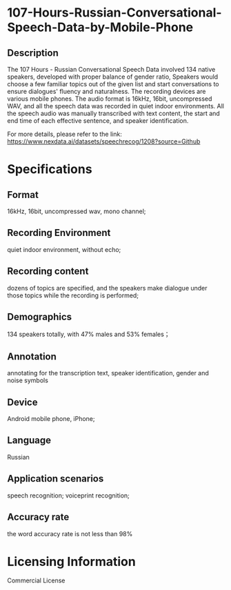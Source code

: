 # 107-Hours-Russian-Conversational-Speech-Data-by-Mobile-Phone

## Description
The 107 Hours - Russian Conversational Speech Data involved 134 native speakers, developed with proper balance of gender ratio, Speakers would choose a few familiar topics out of the given list and start conversations to ensure dialogues' fluency and naturalness. The recording devices are various mobile phones. The audio format is 16kHz, 16bit, uncompressed WAV, and all the speech data was recorded in quiet indoor environments. All the speech audio was manually transcribed with text content, the start and end time of each effective sentence, and speaker identification.

For more details, please refer to the link: https://www.nexdata.ai/datasets/speechrecog/1208?source=Github

# Specifications
## Format
16kHz, 16bit, uncompressed wav, mono channel;
## Recording Environment
quiet indoor environment, without echo;
## Recording content
dozens of topics are specified, and the speakers make dialogue under those topics while the recording is performed;
## Demographics
134 speakers totally, with 47% males and 53% females；
## Annotation
annotating for the transcription text, speaker identification, gender and noise symbols
## Device
Android mobile phone, iPhone;
## Language
Russian
## Application scenarios
speech recognition; voiceprint recognition;
## Accuracy rate
the word accuracy rate is not less than 98%

# Licensing Information
Commercial License
